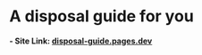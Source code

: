 # A disposal guide for you
**- Site Link: [disposal-guide.pages.dev](https://disposal-guide.pages.dev)**
